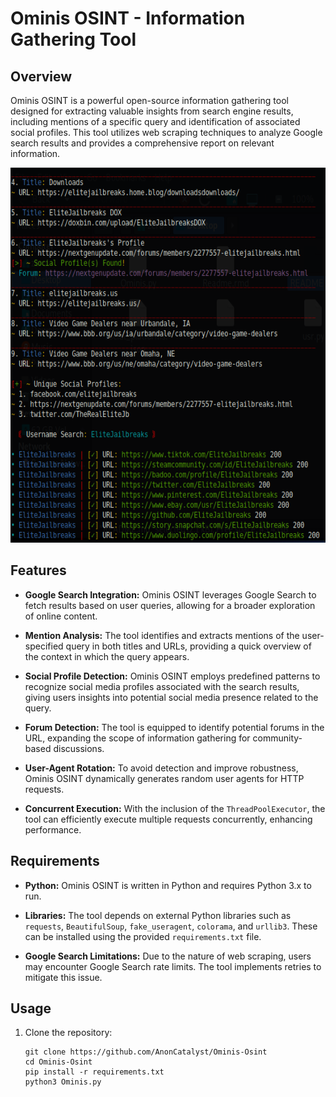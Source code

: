 # Ominis OSINT - Information Gathering Tool

## Overview

Ominis OSINT is a powerful open-source information gathering tool designed for extracting valuable insights from search engine results, including mentions of a specific query and identification of associated social profiles. This tool utilizes web scraping techniques to analyze Google search results and provides a comprehensive report on relevant information.

<img src="img/screenshot.png" alt="Ominis Osint Project - screenshot" height="600" width="600"/>

## Features

- **Google Search Integration:** Ominis OSINT leverages Google Search to fetch results based on user queries, allowing for a broader exploration of online content.

- **Mention Analysis:** The tool identifies and extracts mentions of the user-specified query in both titles and URLs, providing a quick overview of the context in which the query appears.

- **Social Profile Detection:** Ominis OSINT employs predefined patterns to recognize social media profiles associated with the search results, giving users insights into potential social media presence related to the query.

- **Forum Detection:** The tool is equipped to identify potential forums in the URL, expanding the scope of information gathering for community-based discussions.

- **User-Agent Rotation:** To avoid detection and improve robustness, Ominis OSINT dynamically generates random user agents for HTTP requests.

- **Concurrent Execution:** With the inclusion of the `ThreadPoolExecutor`, the tool can efficiently execute multiple requests concurrently, enhancing performance.

## Requirements

- **Python:** Ominis OSINT is written in Python and requires Python 3.x to run.

- **Libraries:** The tool depends on external Python libraries such as `requests`, `BeautifulSoup`, `fake_useragent`, `colorama`, and `urllib3`. These can be installed using the provided `requirements.txt` file.

- **Google Search Limitations:** Due to the nature of web scraping, users may encounter Google Search rate limits. The tool implements retries to mitigate this issue.

## Usage

1. Clone the repository:

   ```
   git clone https://github.com/AnonCatalyst/Ominis-Osint
   cd Ominis-Osint
   pip install -r requirements.txt
   python3 Ominis.py
   ```
